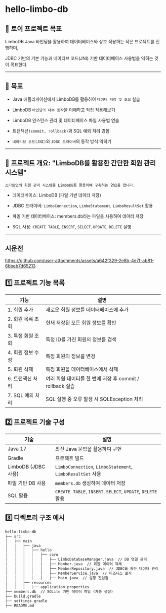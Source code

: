 # hello-limbo-db

## 🎯 토이 프로젝트 목표

LimboDB Java 바인딩을 활용하여 데이터베이스와 상호 작용하는 작은 프로젝트를 진행하며, 

JDBC 기반의 기본 기능과 네이티브 코드(JNI) 기반 데이터베이스 사용법을 익히는 것이 목표한다.

---

## 📌 목표

- Java 애플리케이션에서 LimboDB를 활용하여 `데이터 저장 및 조회` 실습

- LimboDB `바인딩의 내부 동작`을 이해하고 직접 적용해보기

- LimboDB 인스턴스 관리 및 데이터베이스 파일 사용법 연습
- 트랜잭션`(commit, rollback)`과 SQL 예외 처리 경험
- `네이티브 코드(JNI)`와 `JDBC 드라이버`의 동작 방식 익히기

---

## 📝 프로젝트 개요: "LimboDB를 활용한 간단한 회원 관리 시스템"

```
스타트업의 회원 관리 시스템을 LimboDB를 활용하여 구축하는 연습을 합니다.
```

- 데이터베이스: LimboDB (파일 기반 데이터 저장)

- JDBC 드라이버: `LimboConnection`, `LimboStatement`, `LimboResultSet` 활용

- 파일 기반 데이터베이스: members.db라는 파일을 사용하여 데이터 저장
- SQL 사용: `CREATE TABLE`, `INSERT`, `SELECT`, `UPDATE`, `DELETE` 실행

---


## 시운전



https://github.com/user-attachments/assets/a642f329-2e8b-4e7f-ab81-6bbeb7d65213





## 1️⃣ 프로젝트 기능 목록

| 기능          | 설명 |
|-------------|------------------------------------------------|
| 1. 회원 추가 | 새로운 회원 정보를 데이터베이스에 추가 |
| 2. 회원 목록 조회 | 현재 저장된 모든 회원 정보를 확인 |
| 3. 특정 회원 조회 | 특정 ID를 가진 회원의 정보를 검색 |
| 4. 회원 정보 수정 | 특정 회원의 정보를 변경 |
| 5. 회원 삭제 | 특정 회원을 데이터베이스에서 삭제 |
| 6. 트랜잭션 처리 | 여러 회원 데이터를 한 번에 저장 후 commit / rollback 실습 |
| 7. SQL 예외 처리 | SQL 실행 중 오류 발생 시 SQLException 처리 |


## 2️⃣ 프로젝트 기술 구성

| 기술               | 설명 |
|------------------|------------------------------------------------|
| Java 17         | 최신 Java 문법을 활용하여 구현 |
| Gradle          | 프로젝트 빌드                |
| LimboDB (JDBC 사용) | `LimboConnection`, `LimboStatement`, `LimboResultSet` 사용 |
| 파일 기반 DB 사용 | `members.db` 생성하여 데이터 저장 |
| SQL 활용        | `CREATE TABLE`, `INSERT`, `SELECT`, `UPDATE`, `DELETE` 활용 |


## 3️⃣ 디렉토리 구조 예시

```markdown
hello-limbo-db
├── src
│   ├── main
│   │   ├── java
│   │   │   ├── hello
│   │   │   │   ├── core
│   │   │   │   │   ├── LimboDatabaseManager.java  // DB 연결 관리
│   │   │   │   │   ├── Member.java  // 회원 데이터 객체
│   │   │   │   │   ├── MemberRepository.java  // JDBC를 통한 데이터 관리
│   │   │   │   │   ├── MemberService.java  // 비즈니스 로직
│   │   │   │   │   ├── Main.java  // 실행 진입점
│   │   ├── resources
│   │   │   ├── application.properties
├── members.db  // SQLite 기반 데이터 파일 (자동 생성)
├── build.gradle
├── settings.gradle
├── README.md
```

